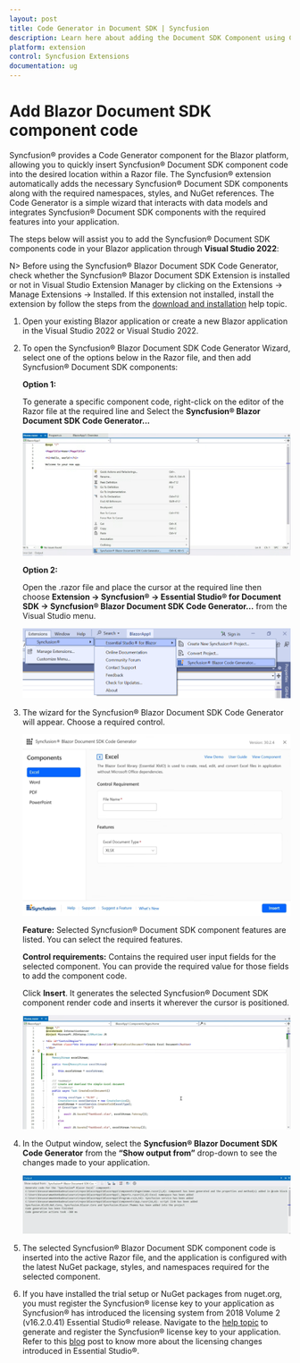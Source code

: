 ```yaml
---
layout: post
title: Code Generator in Document SDK | Syncfusion
description: Learn here about adding the Document SDK Component using Code Generator of Syncfusion Document SDK Extension for Visual Studio.
platform: extension
control: Syncfusion Extensions
documentation: ug
---
```


# Add Blazor Document SDK component code

Syncfusion® provides a Code Generator component for the Blazor platform, allowing you to quickly insert Syncfusion® Document SDK component code into the desired location within a Razor file. The Syncfusion® extension automatically adds the necessary Syncfusion® Document SDK components along with the required namespaces, styles, and NuGet references. The Code Generator is a simple wizard that interacts with data models and integrates Syncfusion® Document SDK components with the required features into your application. 

The steps below will assist you to add the Syncfusion® Document SDK components code in your Blazor application through **Visual Studio 2022**:

N> Before using the Syncfusion® Blazor Document SDK Code Generator, check whether the Syncfusion® Blazor Document SDK Extension is installed or not in Visual Studio Extension Manager by clicking on the Extensions -> Manage Extensions -> Installed. If this extension not installed, install the extension by follow the steps from the [download and installation](download-and-installation) help topic.

1. Open your existing Blazor application or create a new Blazor application in the Visual Studio 2022 or Visual Studio 2022.

2. To open the Syncfusion® Blazor Document SDK Code Generator Wizard, select one of the options below in the Razor file, and then add Syncfusion® Document SDK components:

    **Option 1:**

    To generate a specific component code, right-click on the editor of the Razor file at the required line and Select the **Syncfusion® Blazor Document SDK Code Generator...**

    ![CodeGeneratorCommand](images/Code-Generator-Command.PNG)

    **Option 2:**

    Open the .razor file and place the cursor at the required line then choose **Extension -> Syncfusion® -> Essential Studio® for Document SDK -> Syncfusion® Blazor Document SDK Code Generator…** from the Visual Studio menu.

    ![CodeGeneratorMenu](images/Code-Generator-Menu.PNG)

3. The wizard for the Syncfusion® Blazor Document SDK Code Generator will appear. Choose a required control.

    ![CodeGeneratorWizard](images/Code-Generator-MainWizard.png)

    **Feature:** Selected Syncfusion® Document SDK component features are listed. You can select the required features.

    **Control requirements:** Contains the required user input fields for the selected component. You can provide the required value for those fields to add the component code.

    Click **Insert**. It generates the selected Syncfusion® Document SDK component render code and inserts it wherever the cursor is positioned.

    ![ComponentRenderCode](images/Code-Generator-ComponentRenderCode.PNG)

4. In the Output window, select the **Syncfusion® Blazor Document SDK Code Generator** from the **“Show output from”** drop-down to see the changes made to your application.

    ![OutputWindow](images/Code-Generator-OutputWindow.PNG)

5. The selected Syncfusion® Blazor Document SDK component code is inserted into the active Razor file, and the application is configured with the latest NuGet package, styles, and namespaces required for the selected component.

6. If you have installed the trial setup or NuGet packages from nuget.org, you must register the Syncfusion® license key to your application as Syncfusion® has introduced the licensing system from 2018 Volume 2 (v16.2.0.41) Essential Studio® release. Navigate to the [help topic](https://help.syncfusion.com/common/essential-studio/licensing/overview#how-to-generate-syncfusion-license-key) to generate and register the Syncfusion® license key to your application. Refer to this [blog](https://www.syncfusion.com/blogs/post/whats-new-in-2018-volume-2) post to know more about the licensing changes introduced in Essential Studio®.

